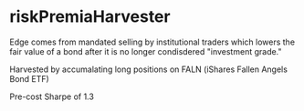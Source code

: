 # riskPremiaHarvester

Edge comes from mandated selling by institutional traders which lowers the fair value of a bond after it is no longer condisdered "investment grade."

Harvested by accumalating long positions on FALN (iShares Fallen Angels Bond ETF)

Pre-cost Sharpe of 1.3
